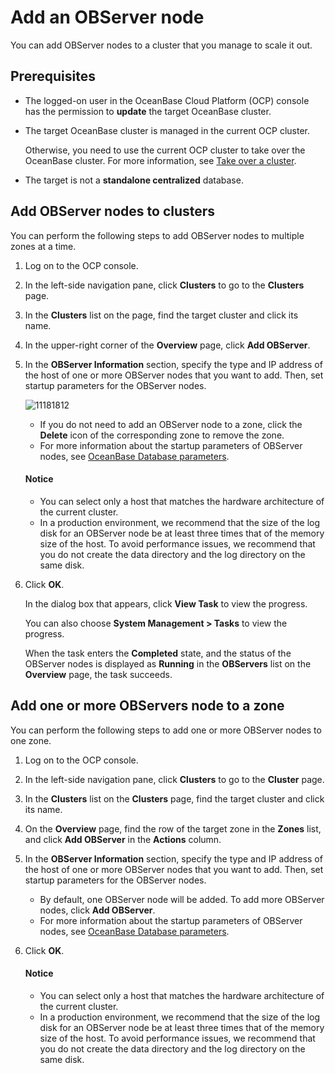 # Add an OBServer node

You can add OBServer nodes to a cluster that you manage to scale it out.

## Prerequisites

* The logged-on user in the OceanBase Cloud Platform (OCP) console has the permission to **update** the target OceanBase cluster.

* The target OceanBase cluster is managed in the current OCP cluster.

   Otherwise, you need to use the current OCP cluster to take over the OceanBase cluster. For more information, see [Take over a cluster](../300.manage-a-cluster/400.take-over-a-cluster.md).

* The target is not a **standalone centralized** database.

## Add OBServer nodes to clusters

You can perform the following steps to add OBServer nodes to multiple zones at a time.

1. Log on to the OCP console.

2. In the left-side navigation pane, click **Clusters** to go to the **Clusters** page.

3. In the **Clusters** list on the page, find the target cluster and click its name.

4. In the upper-right corner of the **Overview** page, click **Add OBServer**.

5. In the **OBServer Information** section, specify the type and IP address of the host of one or more OBServer nodes that you want to add. Then, set startup parameters for the OBServer nodes.

   ![11181812](https://help-static-aliyun-doc.aliyuncs.com/assets/img/en-US/4004306461/p343356.png)

   * If you do not need to add an OBServer node to a zone, click the **Delete** icon of the corresponding zone to remove the zone.
   * For more information about the startup parameters of OBServer nodes, see [OceanBase Database parameters](https://www.oceanbase.com/docs/common-oceanbase-database-cn-1000000000218691).

    <main id="notice" type='notice'>
    <h4>Notice</h4>
    <p><ul><li>You can select only a host that matches the hardware architecture of the current cluster. </li><li>In a production environment, we recommend that the size of the log disk for an OBServer node be at least three times that of the memory size of the host. To avoid performance issues, we recommend that you do not create the data directory and the log directory on the same disk. </li></ul></p>
    </main>

6. Click **OK**.

   In the dialog box that appears, click **View Task** to view the progress.

   You can also choose **System Management > Tasks** to view the progress.

   When the task enters the **Completed** state, and the status of the OBServer nodes is displayed as **Running** in the **OBServers** list on the **Overview** page, the task succeeds.

## Add one or more OBServers node to a zone

You can perform the following steps to add one or more OBServer nodes to one zone.

1. Log on to the OCP console.

2. In the left-side navigation pane, click **Clusters** to go to the **Cluster** page.

3. In the **Clusters** list on the **Clusters** page, find the target cluster and click its name.

4. On the **Overview** page, find the row of the target zone in the **Zones** list, and click **Add OBServer** in the **Actions** column.

5. In the **OBServer Information** section, specify the type and IP address of the host of one or more OBServer nodes that you want to add. Then, set startup parameters for the OBServer nodes.

   * By default, one OBServer node will be added. To add more OBServer nodes, click **Add OBServer**.
   * For more information about the startup parameters of OBServer nodes, see [OceanBase Database parameters](https://www.oceanbase.com/docs/common-oceanbase-database-cn-1000000000218691).

6. Click **OK**.

    <main id="notice" type='notice'>
    <h4>Notice</h4>
    <p><ul><li>You can select only a host that matches the hardware architecture of the current cluster. </li><li>In a production environment, we recommend that the size of the log disk for an OBServer node be at least three times that of the memory size of the host. To avoid performance issues, we recommend that you do not create the data directory and the log directory on the same disk. </li></ul></p>
   </main>

